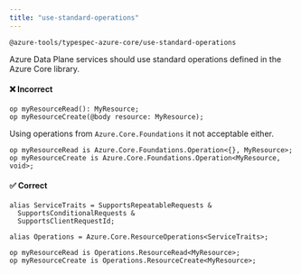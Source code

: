 ```yaml
---
title: "use-standard-operations"
---
```


```text title="Full name"
@azure-tools/typespec-azure-core/use-standard-operations
```

Azure Data Plane services should use standard operations defined in the Azure Core library.

#### ❌ Incorrect

```tsp
op myResourceRead(): MyResource;
op myResourceCreate(@body resource: MyResource);
```

Using operations from `Azure.Core.Foundations` it not acceptable either.

```tsp
op myResourceRead is Azure.Core.Foundations.Operation<{}, MyResource>;
op myResourceCreate is Azure.Core.Foundations.Operation<MyResource, void>;
```

#### ✅ Correct

```tsp
alias ServiceTraits = SupportsRepeatableRequests &
  SupportsConditionalRequests &
  SupportsClientRequestId;

alias Operations = Azure.Core.ResourceOperations<ServiceTraits>;

op myResourceRead is Operations.ResourceRead<MyResource>;
op myResourceCreate is Operations.ResourceCreate<MyResource>;
```
